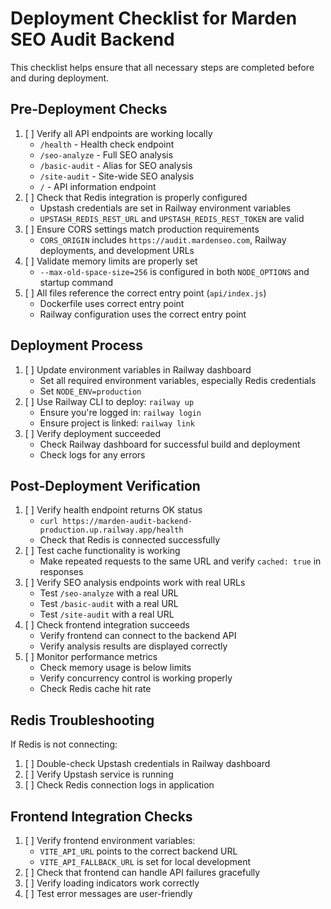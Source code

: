 # Deployment Checklist for Marden SEO Audit Backend

This checklist helps ensure that all necessary steps are completed before and during deployment.

## Pre-Deployment Checks

1. [ ] Verify all API endpoints are working locally
   - `/health` - Health check endpoint
   - `/seo-analyze` - Full SEO analysis
   - `/basic-audit` - Alias for SEO analysis
   - `/site-audit` - Site-wide SEO analysis
   - `/` - API information endpoint
2. [ ] Check that Redis integration is properly configured
   - Upstash credentials are set in Railway environment variables
   - `UPSTASH_REDIS_REST_URL` and `UPSTASH_REDIS_REST_TOKEN` are valid
3. [ ] Ensure CORS settings match production requirements
   - `CORS_ORIGIN` includes `https://audit.mardenseo.com`, Railway deployments, and development URLs
4. [ ] Validate memory limits are properly set
   - `--max-old-space-size=256` is configured in both `NODE_OPTIONS` and startup command
5. [ ] All files reference the correct entry point (`api/index.js`)
   - Dockerfile uses correct entry point
   - Railway configuration uses the correct entry point

## Deployment Process

1. [ ] Update environment variables in Railway dashboard
   - Set all required environment variables, especially Redis credentials
   - Set `NODE_ENV=production`
2. [ ] Use Railway CLI to deploy: `railway up`
   - Ensure you're logged in: `railway login`
   - Ensure project is linked: `railway link`
3. [ ] Verify deployment succeeded
   - Check Railway dashboard for successful build and deployment
   - Check logs for any errors

## Post-Deployment Verification

1. [ ] Verify health endpoint returns OK status
   - `curl https://marden-audit-backend-production.up.railway.app/health`
   - Check that Redis is connected successfully
2. [ ] Test cache functionality is working
   - Make repeated requests to the same URL and verify `cached: true` in responses
3. [ ] Verify SEO analysis endpoints work with real URLs
   - Test `/seo-analyze` with a real URL
   - Test `/basic-audit` with a real URL
   - Test `/site-audit` with a real URL
4. [ ] Check frontend integration succeeds
   - Verify frontend can connect to the backend API
   - Verify analysis results are displayed correctly
5. [ ] Monitor performance metrics
   - Check memory usage is below limits
   - Verify concurrency control is working properly
   - Check Redis cache hit rate

## Redis Troubleshooting

If Redis is not connecting:
1. [ ] Double-check Upstash credentials in Railway dashboard
2. [ ] Verify Upstash service is running
3. [ ] Check Redis connection logs in application

## Frontend Integration Checks

1. [ ] Verify frontend environment variables:
   - `VITE_API_URL` points to the correct backend URL
   - `VITE_API_FALLBACK_URL` is set for local development
2. [ ] Check that frontend can handle API failures gracefully
3. [ ] Verify loading indicators work correctly
4. [ ] Test error messages are user-friendly